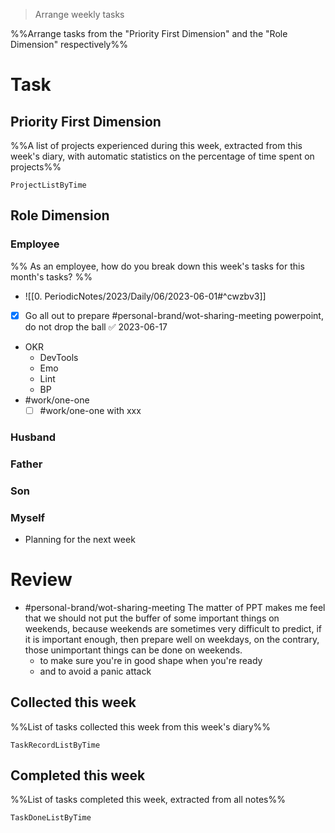 > Arrange weekly tasks

%%Arrange tasks from the "Priority First Dimension" and the "Role Dimension" respectively%%

# Task
## Priority First Dimension
%%A list of projects experienced during this week, extracted from this week's diary, with automatic statistics on the percentage of time spent on projects%%
```PeriodicPARA
ProjectListByTime
```

## Role Dimension
### Employee
%% As an employee, how do you break down this week's tasks for this month's tasks? %%
- ![[0. PeriodicNotes/2023/Daily/06/2023-06-01#^cwzbv3]]
- [x] Go all out to prepare #personal-brand/wot-sharing-meeting powerpoint, do not drop the ball ✅ 2023-06-17
- OKR
	- DevTools
	- Emo
	- Lint
	- BP
- #work/one-one 
	- [ ] #work/one-one with xxx

### Husband
### Father
### Son
### Myself
- Planning for the next week

# Review
- #personal-brand/wot-sharing-meeting The matter of PPT makes me feel that we should not put the buffer of some important things on weekends, because weekends are sometimes very difficult to predict, if it is important enough, then prepare well on weekdays, on the contrary, those unimportant things can be done on weekends.
	- to make sure you're in good shape when you're ready
	- and to avoid a panic attack
## Collected this week
%%List of tasks collected this week from this week's diary%%
```PeriodicPARA
TaskRecordListByTime
```

## Completed this week
%%List of tasks completed this week, extracted from all notes%%
```PeriodicPARA
TaskDoneListByTime
```
